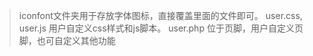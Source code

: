 > iconfont文件夹用于存放字体图标，直接覆盖里面的文件即可。
> user.css, user.js 用户自定义css样式和js脚本。
> user.php 位于页脚，用户自定义页脚，也可自定义其他功能